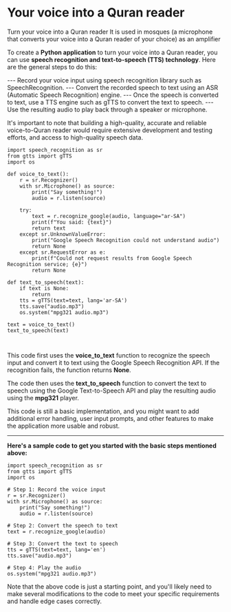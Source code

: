 # Your voice into a Quran reader
Turn your voice into a Quran reader It is used in mosques (a microphone that converts your voice into a Quran reader of your choice) as an amplifier

To create a **Python application** to turn your voice into a Quran reader, you can use **speech recognition and text-to-speech (TTS) technology**. Here are the general steps to do this:

--- Record your voice input using speech recognition library such as SpeechRecognition.
--- Convert the recorded speech to text using an ASR (Automatic Speech Recognition) engine.
--- Once the speech is converted to text, use a TTS engine such as gTTS to convert the text to speech.
--- Use the resulting audio to play back through a speaker or microphone.

It's important to note that building a high-quality, accurate and reliable voice-to-Quran reader would require extensive development and testing efforts, and access to high-quality speech data.


```pyton
import speech_recognition as sr
from gtts import gTTS
import os

def voice_to_text():
    r = sr.Recognizer()
    with sr.Microphone() as source:
        print("Say something!")
        audio = r.listen(source)

    try:
        text = r.recognize_google(audio, language="ar-SA")
        print(f"You said: {text}")
        return text
    except sr.UnknownValueError:
        print("Google Speech Recognition could not understand audio")
        return None
    except sr.RequestError as e:
        print(f"Could not request results from Google Speech Recognition service; {e}")
        return None

def text_to_speech(text):
    if text is None:
        return
    tts = gTTS(text=text, lang='ar-SA')
    tts.save("audio.mp3")
    os.system("mpg321 audio.mp3")

text = voice_to_text()
text_to_speech(text)



```

This code first uses the **voice_to_text** function to recognize the speech input and convert it to text using the Google Speech Recognition API. If the recognition fails, the function returns **None**.

The code then uses the **text_to_speech** function to convert the text to speech using the Google Text-to-Speech API and play the resulting audio using the **mpg321** player.

This code is still a basic implementation, and you might want to add additional error handling, user input prompts, and other features to make the application more usable and robust.

-----

**Here's a sample code to get you started with the basic steps mentioned above:**

```pyton
import speech_recognition as sr
from gtts import gTTS
import os

# Step 1: Record the voice input
r = sr.Recognizer()
with sr.Microphone() as source:
    print("Say something!")
    audio = r.listen(source)

# Step 2: Convert the speech to text
text = r.recognize_google(audio)

# Step 3: Convert the text to speech
tts = gTTS(text=text, lang='en')
tts.save("audio.mp3")

# Step 4: Play the audio
os.system("mpg321 audio.mp3")

```

Note that the above code is just a starting point, and you'll likely need to make several modifications to the code to meet your specific requirements and handle edge cases correctly.
